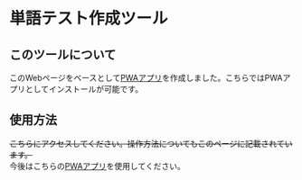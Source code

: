 # 単語テスト作成ツール
## このツールについて
このWebページをベースとして[PWAアプリ](https://github.com/ryt-frkw/WTCT)を作成しました。こちらではPWAアプリとしてインストールが可能です。
## 使用方法
~~こちらにアクセスしてください。操作方法についてもこのページに記載されています。~~<br>
今後はこちらの[PWAアプリ](https://ryt-frkw.github.io/WTCT/)を使用してください。
